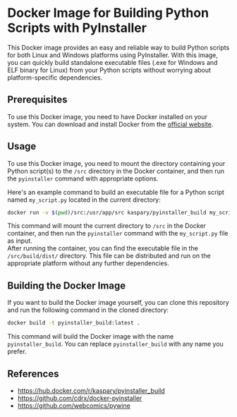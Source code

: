 # Docker Image for Building Python Scripts with PyInstaller

This Docker image provides an easy and reliable way to build Python scripts for both Linux and Windows platforms using PyInstaller. With this image, you can quickly build standalone executable files (.exe for Windows and ELF binary for Linux) from your Python scripts without worrying about platform-specific dependencies.

## Prerequisites

To use this Docker image, you need to have Docker installed on your system. You can download and install Docker from the [official website](https://www.docker.com/get-started).

## Usage

To use this Docker image, you need to mount the directory containing your Python script(s) to the `/src` directory in the Docker container, and then run the `pyinstaller` command with appropriate options.

Here's an example command to build an executable file for a Python script named `my_script.py` located in the current directory:

```bash
docker run -v $(pwd)/src:/usr/app/src kaspary/pyinstaller_build my_script.py
```
This command will mount the current directory to `/src` in the Docker container, and then run the `pyinstaller` command with the `my_script.py` file as input. \
After running the container, you can find the executable file in the `/src/build/dist/` directory. This file can be distributed and run on the appropriate platform without any further dependencies.

## Building the Docker Image
If you want to build the Docker image yourself, you can clone this repository and run the following command in the cloned directory:

```bash
docker build -t pyinstaller_build:latest .
```

This command will build the Docker image with the name `pyinstaller_build`. You can replace `pyinstaller_build` with any name you prefer.

## References
- https://hub.docker.com/r/kaspary/pyinstaller_build
- https://github.com/cdrx/docker-pyinstaller
- https://github.com/webcomics/pywine